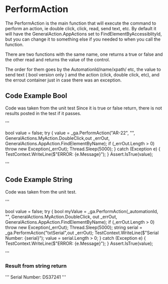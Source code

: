 # PerformAction

The PerformAction is the main function that will execute the command to perform an action, ie double click, click, read, send text, etc. 
By default it will have the GeneralAction.AppActions set to FindElementByAccessiblityId, but you can change it to something else if you needed to
when you call the function. 

There are two functions with the same name, one returns a true or false and the other read and returns the value of the control.

The order for them goes by the AutomationId/name/xpath/ etc, the value to send text ( bool version only ) amd the action (click, double click, etc), and the errout container just in case there was an exception.


## Code Example Bool

Code was taken from the unit test  Since it is true or false return, there is not results posted in the test if it passes.

'''

bool value = false;
            try
            {
                value = _ga.PerformAction("AR-22", "", GeneralActions.MyAction.DoubleClick,out _errOut, GeneralActions.AppAction.FindElementByName);
                if (_errOut.Length > 0) throw new Exception(_errOut);
                Thread.Sleep(5000);
            }
            catch (Exception e)
            {
                TestContext.WriteLine($"ERROR: {e.Message}");
            }
            Assert.IsTrue(value);

'''


## Code Example String

Code was taken from the unit test.

'''

 bool value = false;
            try
            {
                bool myValue = _ga.PerformAction(_automationId, "", GeneralActions.MyAction.DoubleClick, out _errOut, GeneralActions.AppAction.FindElementByName);
                if (_errOut.Length > 0) throw new Exception(_errOut);
                Thread.Sleep(5000);
                string serial = _ga.PerformAction("txtSerial",out _errOut);
                TestContext.WriteLine($"Serial Number: {serial}");
                value = serial.Length > 0;
            }
            catch (Exception e)
            {
                TestContext.WriteLine($"ERROR: {e.Message}");
            }
            Assert.IsTrue(value);


'''

### Result from string return

'''
Serial Number: DS37241
'''